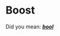 <!-- no embed -->
<!-- alias boost -->

# Boost

Did you mean: [***bool***](https://discord.com/channels/331718482485837825/851121440425639956/1231250697148698645)
